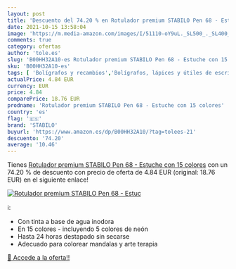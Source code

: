 ```yaml
---
layout: post
title: 'Descuento del 74.20 % en Rotulador premium STABILO Pen 68 - Estuc'
date: 2021-10-15 13:58:04
image: 'https://m.media-amazon.com/images/I/51110-oY9uL._SL500_._SL400_.jpg'
comments: true
category: ofertas
author: 'tole.es'
slug: 'B00HH32A10-es Rotulador premium STABILO Pen 68 - Estuche con 15 colores'
sku: 'B00HH32A10-es'
tags: [ 'Bolígrafos y recambios','Bolígrafos, lápices y útiles de escritura','Oficina y papelería','Rotuladores de punta fina','rotulador','stabilo', ]
actualPrice: 4.84 EUR
currency: EUR
price: 4.84
comparePrice: 18.76 EUR
prodname: 'Rotulador premium STABILO Pen 68 - Estuche con 15 colores'
country: 'es'
flag: '🇪🇸'
brand: 'STABILO'
buyurl: 'https://www.amazon.es/dp/B00HH32A10/?tag=tolees-21'
descuento: '74.20'
average: '10.46'
---
```


Tienes [Rotulador premium STABILO Pen 68 - Estuche con 15 colores](https://www.amazon.es/dp/B00HH32A10/?tag=tolees-21) con un 74.20 % de descuento con precio de oferta de 4.84 EUR (original: 18.76 EUR) en el siguiente enlace!

[![Rotulador premium STABILO Pen 68 - Estuc](https://m.media-amazon.com/images/I/51110-oY9uL._SL500_._SL400_.jpg)](https://www.amazon.es/dp/B00HH32A10/?tag=tolees-21)

ℹ️:

- Con tinta a base de agua inodora
- En 15 colores - incluyendo 5 colores de neón
- Hasta 24 horas destapado sin secarse
- Adecuado para colorear mandalas y arte terapia

[🛒 Accede a la oferta!!](https://www.amazon.es/dp/B00HH32A10/?tag=tolees-21)
